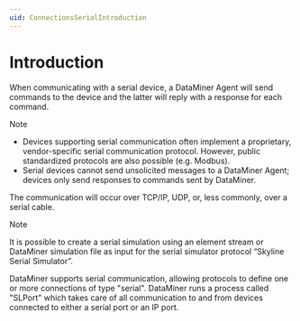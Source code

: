 ```yaml
---
uid: ConnectionsSerialIntroduction
---
```


# Introduction

When communicating with a serial device, a DataMiner Agent will send commands to the device and the latter will reply with a response for each command.

> [!NOTE]
>
> - Devices supporting serial communication often implement a proprietary, vendor-specific serial communication protocol. However, public standardized protocols are also possible (e.g. Modbus).
> - Serial devices cannot send unsolicited messages to a DataMiner Agent; devices only send responses to commands sent by DataMiner.

The communication will occur over TCP/IP, UDP, or, less commonly, over a serial cable.

> [!NOTE]
> It is possible to create a serial simulation using an element stream or DataMiner simulation file as input for the serial simulator protocol “Skyline Serial Simulator”.

DataMiner supports serial communication, allowing protocols to define one or more connections of type "serial". DataMiner runs a process called "SLPort" which takes care of all communication to and from devices connected to either a serial port or an IP port.
